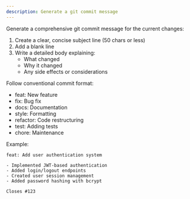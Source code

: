 ```yaml
---
description: Generate a git commit message
---
```


Generate a comprehensive git commit message for the current changes:

1. Create a clear, concise subject line (50 chars or less)
2. Add a blank line
3. Write a detailed body explaining:
   - What changed
   - Why it changed
   - Any side effects or considerations

Follow conventional commit format:
- feat: New feature
- fix: Bug fix
- docs: Documentation
- style: Formatting
- refactor: Code restructuring
- test: Adding tests
- chore: Maintenance

Example:
```
feat: Add user authentication system

- Implemented JWT-based authentication
- Added login/logout endpoints
- Created user session management
- Added password hashing with bcrypt

Closes #123
```